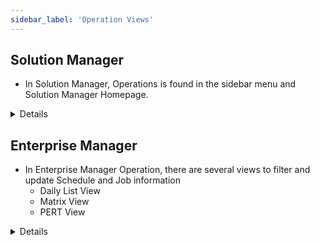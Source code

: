 ```yaml
---
sidebar_label: 'Operation Views'
---
```


## Solution Manager

* In Solution Manager, Operations is found in the sidebar menu and Solution Manager Homepage.

<details>

### Operations Portal Buttons

||
|---|
|![](../static/imgbasic/sm-operations-home.png)|

### Operations Summary

||
|---|
|![](../static/imgbasic/sm-operations-summary-screen.png)|

### Daily Processes

* The Processes tab accesses Daily processes in operation
* Dates, Schedules, and Jobs can be selected by toggling for those selections
* Filter profiles can be created and modified

#### Select Date:  

![Picture67](../static/imgbasic/Picture67.png) 

#### Select Schedule:    

![Picture68](../static/imgbasic/Picture68.png) 

#### Select Jobs:    

![Picture69](../static/imgbasic/Picture69.png) 

### Diagrams and Views

* In the Diagram option of the Job Selection tab the user can select several options to manipulate PERT view in Solution Mananger:  
* Progressive Discovery    
  * A focused view of Dependency relationships  
* Isolate Dependency Chain View  
  * Displays the entire Dependency chain  
* Isolate Predecessors View  
  * Displays all preceding Jobs in a Dependency chain  
* Isolate Successors View  
  * Displays all subsequent Jobs in a Dependency chain  

### Progressive Discovery View

* View Group Selections and Job Chains
* Isolate Dependency Chains, Predecessors, or Successors
* Job Status indicated by colors and icons

||
|---|
|![Picture8](../static/imgbasic/Picture80.png)|

||
|---|
|![Picture81](../static/imgbasic/Picture81.png)|  

### Bread Crumb Navigation

In addition to selecting processes through the primary Date, Schedule, and Job panes, Navigation is also simplified with the Bread Crumb Navigation bar at the bottom of the browser 

||
|---|
|![Picture82](../static/imgbasic/Picture82.png)| 

### Job Status and Selection Options

#### Filter by Job Status  

||
|---|
|![Picture70](../static/imgbasic/Picture70.png)|

||
|---|
|![Picture71](../static/imgbasic/Picture71.png)|


### Scrolling Bulk-Selection

* Multiple Schedules and/or Jobs can be selected at once by left-clicking and dragging the mouse pointer through desired selections

||
|---|
|![Picture72](../static/imgbasic/Picture72.png)|

### Job Selection Options

When a Job is selected with a right-click several options are made available in a tab:

* Job Configuration Tool
* Job Executions History
* Job Summary
* Job Status Update
* Job Output
* Diagram

### Job Summary

* Right-clicking on a selected Job will provide a detailed Job Summary Tab Screen  

||
|---|
|![Picture73](../static/imgbasic/Picture73.png)|

||
|---|
|![Picture74](../static/imgbasic/Picture74.png)|

</details>

## Enterprise Manager

* In Enterprise Manager Operation, there are several views to filter and update Schedule and Job information
  * Daily List View
  * Matrix View
  * PERT View 

<details>

||
|---|
|![Picture33](../static/imgbasic/Picture33.png)|

||
|---| 
|![Picture34](../static/imgbasic/Picture34.png)|

||
|---|
|![Picture35](../static/imgbasic/Picture35.png)|

### List View


* **Daily List** view displays all dates that have Schedules built
  * **Daily List** provides a tree view for Schedule dates that can be expanded to show Schedule and Job information in alphabetical order
  * View, filter, and update Schedule and Job information

||
|---|
|![Picture36](../static/imgbasic/Picture36.png)|

||
|---|
|![Picture36](../static/imgbasic/Picture36.png)|

### Matrix View

* **Matrix** view is used to view, filter, and update Schedule and Job information in grid format
* **Matrix** view provides a tabular view that contains: 
  * A Calendar of days that have Schedules in Daily tables
  * A List of Schedules for selected day
  * The Job Matrix table shows all Jobs in a selected Schedule

||
|---|
|![Picture38](../static/imgbasic/Picture38.png)| 

### PERT View


* **PERT** view provides the best graphical view for a Schedule’s individual Jobs and relationships
* **PERT** displays Job Dependency, Threshold, and Resource relationships and Job current status in simple schedules
* **Listen for Selection Changes in Other Views** (located on PERT toolbar) must be activated in **PERT** view
* **Date** or **Schedule** must be selected in **List** or **Matrix** view before any information will display in **PERT** view

||
|---|
|![Picture39](../static/imgbasic/Picture39.png)|

### Arrange Views and Synchronize

* Arrange **List**, **Matrix**, and **PERT** views on same screen 
* In **Matrix** or **List** view, select date for the Schedule 
* View the output inside all three of these views

||
|---|
|![Picture40](../static/imgbasic/Picture40.png)|

||
|---|
|![Picture41](../static/imgbasic/Picture41.png)|

#### Multiple Views – One Screen 

Example: 

* Open List or Matrix View  
* Open PERT View  
* Click PERT tab, then drag and drop to left until a rectangle appears  
* The **Rectangle** represents new postion of PERT tab  
* Release mouse button  

||
|---|
|![Picture42](../static/imgbasic/Picture42.png)|

* **Listen for Selection Changes in Other Views** and **Send current selection to other views in List and Matrix views** must be activated
* **Listen for selection changes in other** views must be activated in PERT view
* **Date** or **Schedule** needs to be selected in List or Matrix view before any information will display in PERT view
* Take 1-2 minutes to manipulate the various views
* Select a schedule to view
* Arrange the views so that Daily List, Matrix, and PERT views are all visible in the Enterprise Manager interface

||
|---|
|![Picture44](../static/imgbasic/Picture44.png)|

||
|---|
|![Picture43](../static/imgbasic/Picture43.png)|

</details>